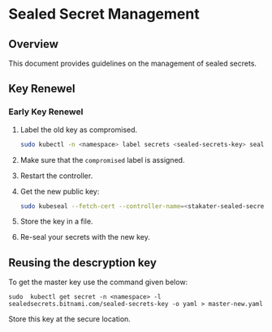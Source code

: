 # Sealed Secret Management

## Overview
This document provides guidelines on the management of sealed secrets.

## Key Renewel


### Early Key Renewel

1. Label the old key as compromised.

    ```bash
    sudo kubectl -n <namespace> label secrets <sealed-secrets-key> sealedsecrets.bitnami.com/sealed-secrets-key=compromised --overwrite=true
    ```

2. Make sure that the `compromised` label is assigned. 

3. Restart the controller.

4. Get the new public key:
    ```bash
    sudo kubeseal --fetch-cert --controller-name=<stakater-sealed-secret-sealed-secrets> --controller-namespace=<test-sealed-secret>
    ```

5. Store the key in a file.

6. Re-seal your secrets with the new key.
   

## Reusing the descryption key

To get the master key use the command given below:

```
sudo  kubectl get secret -n <namespace> -l sealedsecrets.bitnami.com/sealed-secrets-key -o yaml > master-new.yaml
```

Store this key at the secure location.
